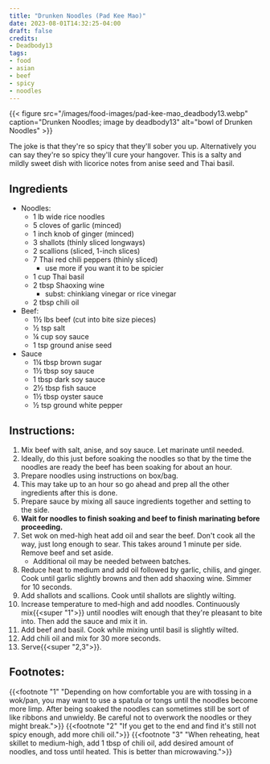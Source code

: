 ```yaml
---
title: "Drunken Noodles (Pad Kee Mao)"
date: 2023-08-01T14:32:25-04:00
draft: false
credits:
- Deadbody13
tags:
- food
- asian
- beef
- spicy
- noodles
---
```


{{< figure src="/images/food-images/pad-kee-mao_deadbody13.webp" caption="Drunken Noodles; image by deadbody13" alt="bowl of Drunken Noodles" >}}

The joke is that they're so spicy that they'll sober you up. Alternatively you can say they're so spicy they'll cure your hangover. This is a salty and mildly sweet dish with licorice notes from anise seed and Thai basil.

## Ingredients
- Noodles:
    - 1 lb wide rice noodles
    - 5 cloves of garlic (minced)
    - 1 inch knob of ginger (minced)
    - 3 shallots (thinly sliced longways)
    - 2 scallions (sliced, 1-inch slices)
    - 7 Thai red chili peppers (thinly sliced)
        - use more if you want it to be spicier
    - 1 cup Thai basil
    - 2 tbsp Shaoxing wine
        - subst: chinkiang vinegar or rice vinegar
    - 2 tbsp chili oil
- Beef:
    - 1&frac12; lbs beef (cut into bite size pieces)
    - &frac12; tsp salt
    - &frac14; cup soy sauce
    - 1 tsp ground anise seed
- Sauce
    - 1&frac14; tbsp brown sugar
    - 1&frac12; tbsp soy sauce
    - 1 tbsp dark soy sauce
    - 2&frac12; tbsp fish sauce
    - 1&frac12; tbsp oyster sauce
    - &frac12; tsp ground white pepper

## Instructions:
1. Mix beef with salt, anise, and soy sauce. Let marinate until needed.
1. Ideally, do this just before soaking the noodles so that by the time the noodles are ready the beef has been soaking for about an hour.
1. Prepare noodles using instructions on box/bag.
1. This may take up to an hour so go ahead and prep all the other ingredients after this is done.
1. Prepare sauce by mixing all sauce ingredients together and setting to the side.
1. **Wait for noodles to finish soaking and beef to finish marinating before proceeding.**
1. Set wok on med-high heat add oil and sear the beef. Don't cook all the way, just long enough to sear. This takes around 1 minute per side. Remove beef and set aside.
    - Additional oil may be needed between batches.
1. Reduce heat to medium and add oil followed by garlic, chilis, and ginger. Cook until garlic slightly browns and then add shaoxing wine. Simmer for 10 seconds.
1. Add shallots and scallions. Cook until shallots are slightly wilting.
1. Increase temperature to med-high and add noodles. Continuously mix{{<super "1">}} until noodles wilt enough that they're pleasant to bite into. Then add the sauce and mix it in.
1. Add beef and basil. Cook while mixing until basil is slightly wilted.
1. Add chili oil and mix for 30 more seconds.
1. Serve{{<super "2,3">}}.

## Footnotes:
{{<footnote "1" "Depending on how comfortable you are with tossing in a wok/pan, you may want to use a spatula or tongs until the noodles become more limp. After being soaked the noodles can sometimes still be sort of like ribbons and unwieldy. Be careful not to overwork the noodles or they might break.">}}
{{<footnote "2" "If you get to the end and find it's still not spicy enough, add more chili oil.">}}
{{<footnote "3" "When reheating, heat skillet to medium-high, add 1 tbsp of chili oil, add desired amount of noodles, and toss until heated. This is better than microwaving.">}}
